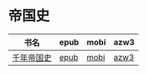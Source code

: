 # 帝国史

| 书名 | epub | mobi | azw3 |
| --- | --- | --- | --- |
| [千年帝国史](http://ct.dalanmei.com/f/31084289-571919157-743b2e) | [epub](http://ct.dalanmei.com/f/31084289-571919157-743b2e) | [mobi](http://ct.dalanmei.com/f/31084289-571558884-5a9a4f) | [azw3](http://ct.dalanmei.com/f/31084289-572204136-747a14) |
